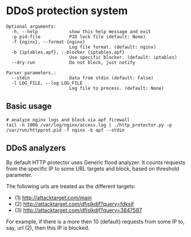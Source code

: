 DDoS protection system 
======================

```
Optional arguments:
  -h, --help            show this help message and exit
  -p pid-file           PID lock file (default: None)
  -f {nginx}, --format {nginx}
                        Log file format. (default: nginx)
  -b {iptables,apf}, --blocker {iptables,apf}
                        Use specific blocker. (default: iptables)
  --dry-run             Do not block, just notify

Parser parameters.:
  --stdin               Data from stdin (default: False)
  -l LOG_FILE, --log LOG_FILE
                        Log file to process. (default: None)
```

## Basic usage

```
# analyze nginx logs and block via apf firewall 
tail -n 1000 /var/log/nginx/access.log | ./http_protector.py -p /var/run/httpprot.pid -f nginx -b apf --stdin
```

## DDoS analyzers

By default HTTP protector uses Generic flood analyzer. It counts requests from the specific IP to some URL targets and
block, based on threshold parameter.

The following urls are treated as the different targets:
* (1) http://attacktarget.com/main
* (2) http://attacktarget.com/dfjslkdjf?query=fdksjf
* (3) http://attacktarget.com/dfjslkdjf?query=3847587

For example, if there is a more then 10 (default) requests from some IP to, say, url (2), then this IP is blocked.
